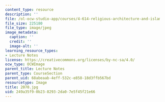 ```yaml
---
content_type: resource
description: ''
file: /ol-ocw-studio-app/courses/4-614-religious-architecture-and-islamic-cultures-fall-2002/249a35f90b2382932da07e5f45f21e66_2070.jpg
file_size: 225180
file_type: image/jpeg
image_metadata:
  caption: ''
  credit: ''
  image-alt: ''
learning_resource_types:
- Lecture Notes
license: https://creativecommons.org/licenses/by-nc-sa/4.0/
ocw_type: OCWImage
parent_title: Lecture Notes
parent_type: CourseSection
parent_uid: 68abeaab-4eff-532c-e858-18d3ffb567bd
resourcetype: Image
title: 2070.jpg
uid: 249a35f9-0b23-8293-2da0-7e5f45f21e66
---
```


